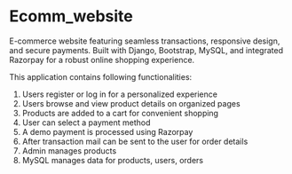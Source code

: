# Ecomm_website
E-commerce website featuring seamless transactions, responsive design, and secure payments. 
Built with Django, Bootstrap, MySQL, and integrated Razorpay for a robust online shopping experience.

This application contains following functionalities:
1) Users register or log in for a personalized experience
2) Users browse and view product details on organized pages
3) Products are added to a cart for convenient shopping
4) User can select a payment method
5) A demo payment is processed using Razorpay
6) After transaction mail can be sent to the user for order details 
7) Admin manages products
8) MySQL manages data for products, users, orders
